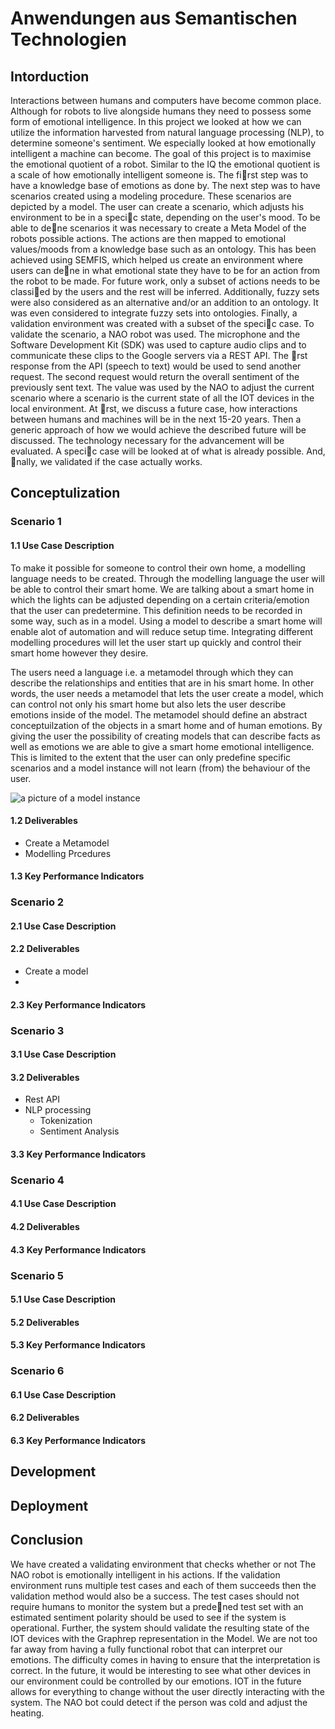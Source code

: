 # Anwendungen aus Semantischen Technologien

## Intorduction
Interactions between humans and computers have become common place. Although for robots to live alongside humans they need to possess some form of emotional intelligence. In this project we looked at how we can utilize the information harvested from natural language processing (NLP), to determine someone's sentiment. We especially looked at how emotionally intelligent a machine can become. The goal of this project is to maximise the emotional quotient of a robot. Similar to the IQ the emotional quotient is a scale of how emotionally intelligent someone is. The first step was to have a knowledge base of emotions as done by. The next step was to have scenarios created using a modeling procedure. These scenarios are depicted by a model. The user can create a scenario, which adjusts his environment to be in a specic state, depending on the user's mood. To be able to dene scenarios it was necessary to create a Meta Model of the robots possible actions. The actions are then mapped to emotional values/moods from a knowledge base such as an ontology. This has been achieved using SEMFIS, which helped us create an environment where users can dene in what emotional state they have to be for an action from the robot to be made. For future work, only a subset of actions needs to be classied by the users and the rest will be inferred. Additionally, fuzzy sets were also considered as an alternative and/or an addition to an ontology. It was even considered to integrate fuzzy sets into ontologies. Finally, a validation environment was created with a subset of the specic case. To validate the scenario, a NAO robot was used. The microphone and the Software Development Kit (SDK) was used to capture audio clips and to communicate these clips to the Google servers via a REST API. The rst response from the API (speech to text) would be used to send another request. The second request would return the overall sentiment of the previously sent text. The value was used by the NAO to adjust the current scenario where a scenario is the current state of all the IOT devices in the local environment. At rst, we discuss a future case, how interactions between humans and machines will be in the next 15-20 years. Then a generic approach of how we would achieve the described future will be discussed. The technology necessary for the advancement will be evaluated. A specic case will be looked at of what is already possible. And, nally, we validated if the case actually works.

## Conceptulization

### Scenario 1
#### 1.1 Use Case Description
To make it possible for someone to control their own home, a modelling language needs to be created. Through the modelling language the user will be able to control their smart home. We are talking about a smart home in which the lights can be adjusted depending on a certain criteria/emotion that the user can predetermine. This definition needs to be recorded in some way, such as in a model. Using a model to describe a smart home will enable alot of automation and will reduce setup time. Integrating different modelling procedures will let the user start up quickly and control their smart home however they desire. 

The users need a language i.e. a metamodel through which they can describe the relationships and entities that are in his smart home. In other words, the user needs a metamodel that lets the user create a model, which can control not only his smart home but also lets the user describe emotions inside of the model. The metamodel should define an abstract conceptuilzation of the objects in a smart home and of human emotions. By giving the user the possibility of creating models that can describe facts as well as emotions we are able to give a smart home emotional intelligence. This is limited to the extent that the user can only predefine specific scenarios and a model instance will not learn (from) the behaviour of the user.

![a picture of a model instance](c:\Users\Stefan\Documents\Uni\semtec\project\1209919_OmirobCase\home.png)


#### 1.2 Deliverables
* Create a Metamodel
* Modelling Prcedures
#### 1.3 Key Performance Indicators

### Scenario 2
#### 2.1 Use Case Description

#### 2.2 Deliverables
* Create a model
* 
#### 2.3 Key Performance Indicators

### Scenario 3
#### 3.1 Use Case Description

#### 3.2 Deliverables
* Rest API
* NLP processing
    * Tokenization
    * Sentiment Analysis
#### 3.3 Key Performance Indicators

### Scenario 4
#### 4.1 Use Case Description

#### 4.2 Deliverables

#### 4.3 Key Performance Indicators

### Scenario 5
#### 5.1 Use Case Description

#### 5.2 Deliverables

#### 5.3 Key Performance Indicators

### Scenario 6
#### 6.1 Use Case Description

#### 6.2 Deliverables

#### 6.3 Key Performance Indicators

## Development

## Deployment

## Conclusion
We have created a validating environment that checks whether
or not The NAO robot is emotionally intelligent in his actions. If the validation environment runs multiple test cases and each of them succeeds then the  validation method would also be a success. The test cases should not require humans to monitor the system but a predened test set with an estimated sentiment polarity should be used to see if the system is operational. Further, the
system should validate the resulting state of the IOT devices with the Graphrep
representation in the Model. We are not too far away from having a fully functional robot that can interpret our emotions. The difficulty comes in having to ensure that the interpretation is correct. In the future, it would be interesting to see what other devices in our environment could be controlled by our emotions. IOT in the future allows for everything to change without the user directly interacting with the system. The NAO bot could detect if the person was cold and adjust the heating.
